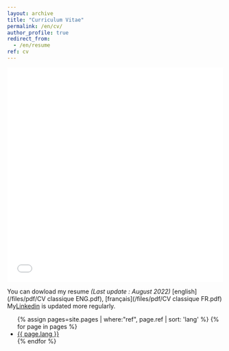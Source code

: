 ```yaml
---
layout: archive
title: "Curriculum Vitae"
permalink: /en/cv/
author_profile: true
redirect_from:
  - /en/resume
ref: cv
---
```


<iframe src="/files/pdf/CV classique ENG.pdf" width="100%" height="500" frameborder="no" border="0" marginwidth="0" marginheight="0"></iframe>

You can dowload my resume <I> (Last update : August 2022) </I> [english](/files/pdf/CV classique ENG.pdf), [français](/files/pdf/CV classique FR.pdf) 
My[Linkedin](http://www.linkedin.com/in/valentin-kilian-277777209/) is updated more regularly. 


<ul>
{% assign pages=site.pages | where:"ref", page.ref | sort: 'lang' %}
{% for page in pages %}
  <li>
    <a href="{{ page.url }}" class="{{ page.lang }}">{{ page.lang }}</a>
  </li>
{% endfor %}
</ul>